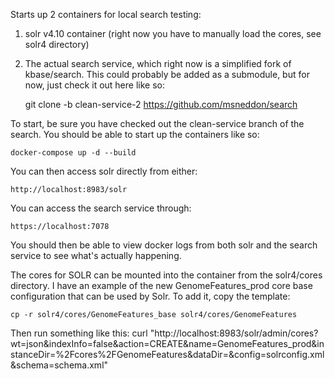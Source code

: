 

Starts up 2 containers for local search testing:

1) solr v4.10 container (right now you have to manually load the cores, see solr4 directory)

2) The actual search service, which right now is a simplified fork of kbase/search.  This
could probably be added as a submodule, but for now, just check it out here like so:

    git clone -b clean-service-2 https://github.com/msneddon/search


To start, be sure you have checked out the clean-service branch of the search.  You should be able to start up the containers like so:

    docker-compose up -d --build

You can then access solr directly from either:

    http://localhost:8983/solr

You can access the search service through:

    https://localhost:7078

You should then be able to view docker logs from both solr and the search service to
see what's actually happening.


The cores for SOLR can be mounted into the container from the solr4/cores directory.  I have an example of the new GenomeFeatures_prod core base configuration that can be used by Solr.  To add it, copy the template:

    cp -r solr4/cores/GenomeFeatures_base solr4/cores/GenomeFeatures

Then run something like this:
    curl "http://localhost:8983/solr/admin/cores?wt=json&indexInfo=false&action=CREATE&name=GenomeFeatures_prod&instanceDir=%2Fcores%2FGenomeFeatures&dataDir=&config=solrconfig.xml&schema=schema.xml"